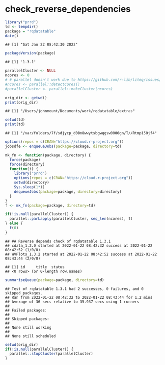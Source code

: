check\_reverse\_dependencies
================

``` r
library("prrd")
td <- tempdir()
package = "rqdatatable"
date()
```

    ## [1] "Sat Jan 22 08:42:30 2022"

``` r
packageVersion(package)
```

    ## [1] '1.3.1'

``` r
parallelCluster <- NULL
ncores <- 0
# # parallel doesn't work due to https://github.com/r-lib/liteq/issues/22
#ncores <- parallel::detectCores()
#parallelCluster <- parallel::makeCluster(ncores)

orig_dir <- getwd()
print(orig_dir)
```

    ## [1] "/Users/johnmount/Documents/work/rqdatatable/extras"

``` r
setwd(td)
print(td)
```

    ## [1] "/var/folders/7f/sdjycp_d08n8wwytsbgwqgsw0000gn/T//Rtmp150jf4"

``` r
options(repos = c(CRAN="https://cloud.r-project.org"))
jobsdfe <- enqueueJobs(package=package, directory=td)

mk_fn <- function(package, directory) {
  force(package)
  force(directory)
  function(i) {
    library("prrd")
    options(repos = c(CRAN="https://cloud.r-project.org"))
    setwd(directory)
    Sys.sleep(1*i)
    dequeueJobs(package=package, directory=directory)
  }
}
f <- mk_fn(package=package, directory=td)

if(!is.null(parallelCluster)) {
  parallel::parLapply(parallelCluster, seq_len(ncores), f)
} else {
  f(0)
}
```

    ## ## Reverse depends check of rqdatatable 1.3.1 
    ## cdata_1.2.0 started at 2022-01-22 08:42:32 success at 2022-01-22 08:42:52 (1/0/0) 
    ## WVPlots_1.3.2 started at 2022-01-22 08:42:52 success at 2022-01-22 08:43:44 (2/0/0)

    ## [1] id     title  status
    ## <0 rows> (or 0-length row.names)

``` r
summariseQueue(package=package, directory=td)
```

    ## Test of rqdatatable 1.3.1 had 2 successes, 0 failures, and 0 skipped packages. 
    ## Ran from 2022-01-22 08:42:32 to 2022-01-22 08:43:44 for 1.2 mins 
    ## Average of 36 secs relative to 35.937 secs using 1 runners
    ## 
    ## Failed packages:   
    ## 
    ## Skipped packages:   
    ## 
    ## None still working
    ## 
    ## None still scheduled

``` r
setwd(orig_dir)
if(!is.null(parallelCluster)) {
  parallel::stopCluster(parallelCluster)
}
```
